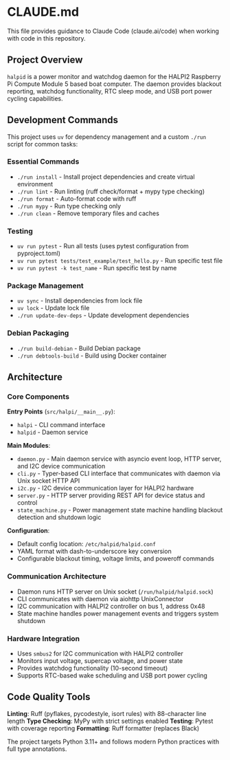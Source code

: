 # CLAUDE.md

This file provides guidance to Claude Code (claude.ai/code) when working with code in this repository.

## Project Overview

`halpid` is a power monitor and watchdog daemon for the HALPI2 Raspberry Pi Compute Module 5 based boat computer. The daemon provides blackout reporting, watchdog functionality, RTC sleep mode, and USB port power cycling capabilities.

## Development Commands

This project uses `uv` for dependency management and a custom `./run` script for common tasks:

### Essential Commands
- `./run install` - Install project dependencies and create virtual environment
- `./run lint` - Run linting (ruff check/format + mypy type checking)
- `./run format` - Auto-format code with ruff
- `./run mypy` - Run type checking only
- `./run clean` - Remove temporary files and caches

### Testing
- `uv run pytest` - Run all tests (uses pytest configuration from pyproject.toml)
- `uv run pytest tests/test_example/test_hello.py` - Run specific test file
- `uv run pytest -k test_name` - Run specific test by name

### Package Management
- `uv sync` - Install dependencies from lock file
- `uv lock` - Update lock file
- `./run update-dev-deps` - Update development dependencies

### Debian Packaging
- `./run build-debian` - Build Debian package
- `./run debtools-build` - Build using Docker container

## Architecture

### Core Components

**Entry Points** (`src/halpi/__main__.py`):
- `halpi` - CLI command interface
- `halpid` - Daemon service

**Main Modules**:
- `daemon.py` - Main daemon service with asyncio event loop, HTTP server, and I2C device communication
- `cli.py` - Typer-based CLI interface that communicates with daemon via Unix socket HTTP API
- `i2c.py` - I2C device communication layer for HALPI2 hardware
- `server.py` - HTTP server providing REST API for device status and control
- `state_machine.py` - Power management state machine handling blackout detection and shutdown logic

**Configuration**:
- Default config location: `/etc/halpid/halpid.conf` 
- YAML format with dash-to-underscore key conversion
- Configurable blackout timing, voltage limits, and poweroff commands

### Communication Architecture
- Daemon runs HTTP server on Unix socket (`/run/halpid/halpid.sock`)
- CLI communicates with daemon via aiohttp UnixConnector
- I2C communication with HALPI2 controller on bus 1, address 0x48
- State machine handles power management events and triggers system shutdown

### Hardware Integration
- Uses `smbus2` for I2C communication with HALPI2 controller
- Monitors input voltage, supercap voltage, and power state
- Provides watchdog functionality (10-second timeout)
- Supports RTC-based wake scheduling and USB port power cycling

## Code Quality Tools

**Linting**: Ruff (pyflakes, pycodestyle, isort rules) with 88-character line length
**Type Checking**: MyPy with strict settings enabled
**Testing**: Pytest with coverage reporting
**Formatting**: Ruff formatter (replaces Black)

The project targets Python 3.11+ and follows modern Python practices with full type annotations.